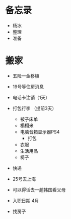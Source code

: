#  备忘录

- 杨冰
- 整理
- 准备



# 搬家
- 五险一金移植
- 19号等住房消息
- 电话卡注销（1天）
- 打包行李 （提前3天）
  - 被子床单
  - 榻榻米
  - 电脑音箱显示器PS4
    - 打包
  - 衣服
  - 生活用品
  - 椅子
- 快递
- 25号去上海

- 可以得话去一趟韩国看父母

- 入职日期 4月
- 找房子
